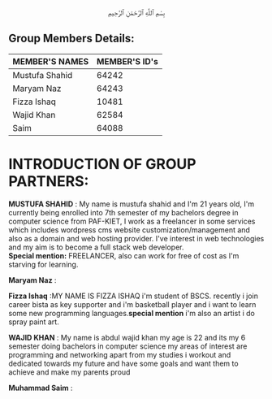 <p align="center">
بِسْمِ ٱللَّٰهِ ٱلرَّحْمَٰنِ ٱلرَّحِيمِ

  </p> 
  
## Group Members Details: 

| MEMBER'S NAMES | MEMBER'S ID's |
| --------------- | --------------- |
| Mustufa Shahid | 64242 | 
| Maryam Naz | 64243 |
| Fizza Ishaq | 10481 | 
| Wajid Khan | 62584 | 
| Saim | 64088 | 

# INTRODUCTION OF GROUP PARTNERS:

**MUSTUFA SHAHID** : My name is mustufa shahid and I'm 21 years old, I'm currently being enrolled into 7th semester of my bachelors degree in computer science from PAF-KIET, I work as a freelancer in some services which includes wordpress cms website customization/management and also as a domain and web hosting provider. I've interest in web technologies and my aim is to become a full stack web developer. <br> **Special mention:** FREELANCER, also can work for free of cost as I'm starving for learning.

**Maryam Naz** :

**Fizza Ishaq** :MY NAME IS FIZZA ISHAQ i'm student of BSCS. recently i join career bista as key supporter and i'm basketball player and i want to learn some new programming languages.**special mention** i'm also an artist i do spray paint art.

**WAJID KHAN** : My name is abdul wajid khan my age is 22 and its my 6 semester doing bachelors in computer science my areas of interest are programming and networking apart from my studies i workout and dedicated towards my future and have some goals and want them to achieve and make my parents proud

**Muhammad Saim** :

